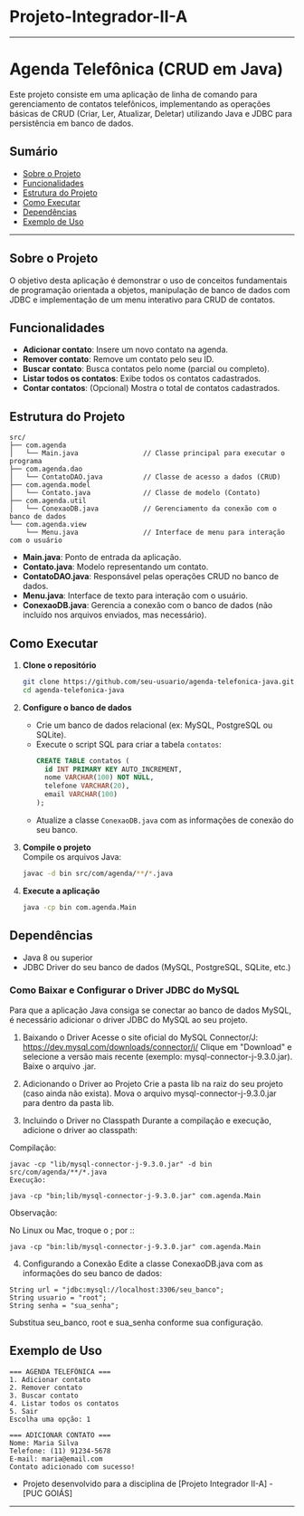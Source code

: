 # Projeto-Integrador-II-A
---

# Agenda Telefônica (CRUD em Java)

Este projeto consiste em uma aplicação de linha de comando para gerenciamento de contatos telefônicos, implementando as operações básicas de CRUD (Criar, Ler, Atualizar, Deletar) utilizando Java e JDBC para persistência em banco de dados.

## Sumário

- [Sobre o Projeto](#sobre-o-projeto)
- [Funcionalidades](#funcionalidades)
- [Estrutura do Projeto](#estrutura-do-projeto)
- [Como Executar](#como-executar)
- [Dependências](#dependências)
- [Exemplo de Uso](#exemplo-de-uso)

---

## Sobre o Projeto

O objetivo desta aplicação é demonstrar o uso de conceitos fundamentais de programação orientada a objetos, manipulação de banco de dados com JDBC e implementação de um menu interativo para CRUD de contatos.

## Funcionalidades

- **Adicionar contato**: Insere um novo contato na agenda.
- **Remover contato**: Remove um contato pelo seu ID.
- **Buscar contato**: Busca contatos pelo nome (parcial ou completo).
- **Listar todos os contatos**: Exibe todos os contatos cadastrados.
- **Contar contatos**: (Opcional) Mostra o total de contatos cadastrados.

## Estrutura do Projeto

```
src/
├── com.agenda
│   └── Main.java                // Classe principal para executar o programa
├── com.agenda.dao
│   └── ContatoDAO.java          // Classe de acesso a dados (CRUD)
├── com.agenda.model
│   └── Contato.java             // Classe de modelo (Contato)
├── com.agenda.util
│   └── ConexaoDB.java           // Gerenciamento da conexão com o banco de dados
└── com.agenda.view
    └── Menu.java                // Interface de menu para interação com o usuário
```

- **Main.java**: Ponto de entrada da aplicação.
- **Contato.java**: Modelo representando um contato.
- **ContatoDAO.java**: Responsável pelas operações CRUD no banco de dados.
- **Menu.java**: Interface de texto para interação com o usuário.
- **ConexaoDB.java**: Gerencia a conexão com o banco de dados (não incluído nos arquivos enviados, mas necessário).

## Como Executar

1. **Clone o repositório**  
   ```bash
   git clone https://github.com/seu-usuario/agenda-telefonica-java.git
   cd agenda-telefonica-java
   ```

2. **Configure o banco de dados**  
   - Crie um banco de dados relacional (ex: MySQL, PostgreSQL ou SQLite).
   - Execute o script SQL para criar a tabela `contatos`:
     ```sql
     CREATE TABLE contatos (
       id INT PRIMARY KEY AUTO_INCREMENT,
       nome VARCHAR(100) NOT NULL,
       telefone VARCHAR(20),
       email VARCHAR(100)
     );
     ```
   - Atualize a classe `ConexaoDB.java` com as informações de conexão do seu banco.

3. **Compile o projeto**  
   Compile os arquivos Java:
   ```bash
   javac -d bin src/com/agenda/**/*.java
   ```

4. **Execute a aplicação**  
   ```bash
   java -cp bin com.agenda.Main
   ```

## Dependências

- Java 8 ou superior
- JDBC Driver do seu banco de dados (MySQL, PostgreSQL, SQLite, etc.)

### Como Baixar e Configurar o Driver JDBC do MySQL

Para que a aplicação Java consiga se conectar ao banco de dados MySQL, é necessário adicionar o driver JDBC do MySQL ao seu projeto.

 1. Baixando o Driver
        Acesse o site oficial do MySQL Connector/J:
        https://dev.mysql.com/downloads/connector/j/
        Clique em "Download" e selecione a versão mais recente (exemplo: mysql-connector-j-9.3.0.jar).
        Baixe o arquivo .jar.
    
  2. Adicionando o Driver ao Projeto
        Crie a pasta lib na raiz do seu projeto (caso ainda não exista).
        Mova o arquivo mysql-connector-j-9.3.0.jar para dentro da pasta lib.
    
  3. Incluindo o Driver no Classpath
        Durante a compilação e execução, adicione o driver ao classpath:

Compilação:
   
    javac -cp "lib/mysql-connector-j-9.3.0.jar" -d bin src/com/agenda/**/*.java
    Execução:

    java -cp "bin;lib/mysql-connector-j-9.3.0.jar" com.agenda.Main
    
Observação:

No Linux ou Mac, troque o ; por ::

    java -cp "bin:lib/mysql-connector-j-9.3.0.jar" com.agenda.Main
    
  4. Configurando a Conexão
        Edite a classe ConexaoDB.java com as informações do seu banco de dados:

    String url = "jdbc:mysql://localhost:3306/seu_banco";
    String usuario = "root";
    String senha = "sua_senha";
    
Substitua seu_banco, root e sua_senha conforme sua configuração.

## Exemplo de Uso

```plaintext
=== AGENDA TELEFÔNICA ===
1. Adicionar contato
2. Remover contato
3. Buscar contato
4. Listar todos os contatos
5. Sair
Escolha uma opção: 1

=== ADICIONAR CONTATO ===
Nome: Maria Silva
Telefone: (11) 91234-5678
E-mail: maria@email.com
Contato adicionado com sucesso!
```



- Projeto desenvolvido para a disciplina de [Projeto Integrador II-A] - [PUC GOIÁS]

---
